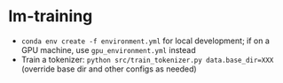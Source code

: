 # lm-training

- `conda env create -f environment.yml` for local development; if on a GPU machine, use `gpu_environment.yml` instead
- Train a tokenizer: `python src/train_tokenizer.py data.base_dir=XXX` (override base dir and other configs as needed)